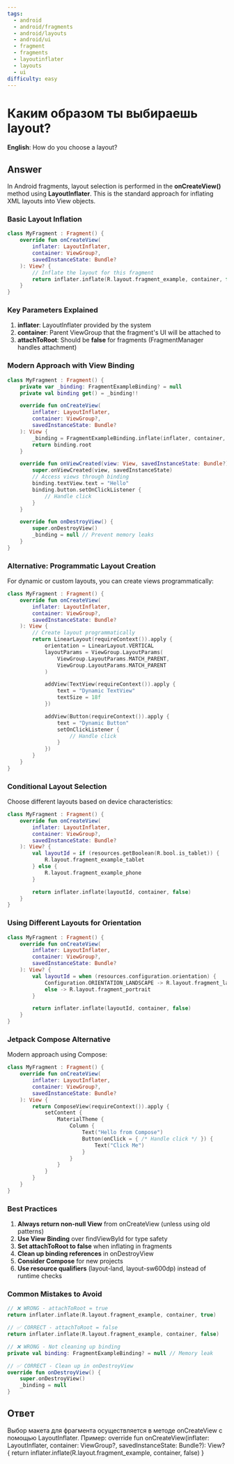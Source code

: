 ```yaml
---
tags:
  - android
  - android/fragments
  - android/layouts
  - android/ui
  - fragment
  - fragments
  - layoutinflater
  - layouts
  - ui
difficulty: easy
---
```


# Каким образом ты выбираешь layout?

**English**: How do you choose a layout?

## Answer

In Android fragments, layout selection is performed in the **onCreateView()** method using **LayoutInflater**. This is the standard approach for inflating XML layouts into View objects.

### Basic Layout Inflation

```kotlin
class MyFragment : Fragment() {
    override fun onCreateView(
        inflater: LayoutInflater,
        container: ViewGroup?,
        savedInstanceState: Bundle?
    ): View? {
        // Inflate the layout for this fragment
        return inflater.inflate(R.layout.fragment_example, container, false)
    }
}
```

### Key Parameters Explained

1. **inflater**: LayoutInflater provided by the system
2. **container**: Parent ViewGroup that the fragment's UI will be attached to
3. **attachToRoot**: Should be **false** for fragments (FragmentManager handles attachment)

### Modern Approach with View Binding

```kotlin
class MyFragment : Fragment() {
    private var _binding: FragmentExampleBinding? = null
    private val binding get() = _binding!!

    override fun onCreateView(
        inflater: LayoutInflater,
        container: ViewGroup?,
        savedInstanceState: Bundle?
    ): View {
        _binding = FragmentExampleBinding.inflate(inflater, container, false)
        return binding.root
    }

    override fun onViewCreated(view: View, savedInstanceState: Bundle?) {
        super.onViewCreated(view, savedInstanceState)
        // Access views through binding
        binding.textView.text = "Hello"
        binding.button.setOnClickListener {
            // Handle click
        }
    }

    override fun onDestroyView() {
        super.onDestroyView()
        _binding = null // Prevent memory leaks
    }
}
```

### Alternative: Programmatic Layout Creation

For dynamic or custom layouts, you can create views programmatically:

```kotlin
class MyFragment : Fragment() {
    override fun onCreateView(
        inflater: LayoutInflater,
        container: ViewGroup?,
        savedInstanceState: Bundle?
    ): View {
        // Create layout programmatically
        return LinearLayout(requireContext()).apply {
            orientation = LinearLayout.VERTICAL
            layoutParams = ViewGroup.LayoutParams(
                ViewGroup.LayoutParams.MATCH_PARENT,
                ViewGroup.LayoutParams.MATCH_PARENT
            )

            addView(TextView(requireContext()).apply {
                text = "Dynamic TextView"
                textSize = 18f
            })

            addView(Button(requireContext()).apply {
                text = "Dynamic Button"
                setOnClickListener {
                    // Handle click
                }
            })
        }
    }
}
```

### Conditional Layout Selection

Choose different layouts based on device characteristics:

```kotlin
class MyFragment : Fragment() {
    override fun onCreateView(
        inflater: LayoutInflater,
        container: ViewGroup?,
        savedInstanceState: Bundle?
    ): View? {
        val layoutId = if (resources.getBoolean(R.bool.is_tablet)) {
            R.layout.fragment_example_tablet
        } else {
            R.layout.fragment_example_phone
        }

        return inflater.inflate(layoutId, container, false)
    }
}
```

### Using Different Layouts for Orientation

```kotlin
class MyFragment : Fragment() {
    override fun onCreateView(
        inflater: LayoutInflater,
        container: ViewGroup?,
        savedInstanceState: Bundle?
    ): View? {
        val layoutId = when (resources.configuration.orientation) {
            Configuration.ORIENTATION_LANDSCAPE -> R.layout.fragment_landscape
            else -> R.layout.fragment_portrait
        }

        return inflater.inflate(layoutId, container, false)
    }
}
```

### Jetpack Compose Alternative

Modern approach using Compose:

```kotlin
class MyFragment : Fragment() {
    override fun onCreateView(
        inflater: LayoutInflater,
        container: ViewGroup?,
        savedInstanceState: Bundle?
    ): View {
        return ComposeView(requireContext()).apply {
            setContent {
                MaterialTheme {
                    Column {
                        Text("Hello from Compose")
                        Button(onClick = { /* Handle click */ }) {
                            Text("Click Me")
                        }
                    }
                }
            }
        }
    }
}
```

### Best Practices

1. **Always return non-null View** from onCreateView (unless using old patterns)
2. **Use View Binding** over findViewById for type safety
3. **Set attachToRoot to false** when inflating in fragments
4. **Clean up binding references** in onDestroyView
5. **Consider Compose** for new projects
6. **Use resource qualifiers** (layout-land, layout-sw600dp) instead of runtime checks

### Common Mistakes to Avoid

```kotlin
// ❌ WRONG - attachToRoot = true
return inflater.inflate(R.layout.fragment_example, container, true)

// ✅ CORRECT - attachToRoot = false
return inflater.inflate(R.layout.fragment_example, container, false)

// ❌ WRONG - Not cleaning up binding
private val binding: FragmentExampleBinding? = null // Memory leak

// ✅ CORRECT - Clean up in onDestroyView
override fun onDestroyView() {
    super.onDestroyView()
    _binding = null
}
```

## Ответ

Выбор макета для фрагмента осуществляется в методе onCreateView с помощью LayoutInflater. Пример: override fun onCreateView(inflater: LayoutInflater, container: ViewGroup?, savedInstanceState: Bundle?): View? { return inflater.inflate(R.layout.fragment_example, container, false) }

